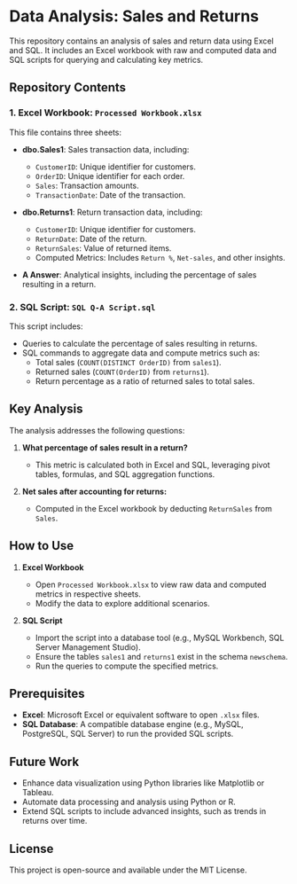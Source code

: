 # Data Analysis: Sales and Returns

This repository contains an analysis of sales and return data using Excel and SQL. It includes an Excel workbook with raw and computed data and SQL scripts for querying and calculating key metrics.

## Repository Contents

### 1. Excel Workbook: `Processed Workbook.xlsx`
This file contains three sheets:

- **dbo.Sales1**: Sales transaction data, including:
  - `CustomerID`: Unique identifier for customers.
  - `OrderID`: Unique identifier for each order.
  - `Sales`: Transaction amounts.
  - `TransactionDate`: Date of the transaction.

- **dbo.Returns1**: Return transaction data, including:
  - `CustomerID`: Unique identifier for customers.
  - `ReturnDate`: Date of the return.
  - `ReturnSales`: Value of returned items.
  - Computed Metrics: Includes `Return %`, `Net-sales`, and other insights.

- **A Answer**: Analytical insights, including the percentage of sales resulting in a return.

### 2. SQL Script: `SQL Q-A Script.sql`
This script includes:
- Queries to calculate the percentage of sales resulting in returns.
- SQL commands to aggregate data and compute metrics such as:
  - Total sales (`COUNT(DISTINCT OrderID)` from `sales1`).
  - Returned sales (`COUNT(OrderID)` from `returns1`).
  - Return percentage as a ratio of returned sales to total sales.

## Key Analysis
The analysis addresses the following questions:

1. **What percentage of sales result in a return?**
   - This metric is calculated both in Excel and SQL, leveraging pivot tables, formulas, and SQL aggregation functions.

2. **Net sales after accounting for returns:**
   - Computed in the Excel workbook by deducting `ReturnSales` from `Sales`.

## How to Use

1. **Excel Workbook**
   - Open `Processed Workbook.xlsx` to view raw data and computed metrics in respective sheets.
   - Modify the data to explore additional scenarios.

2. **SQL Script**
   - Import the script into a database tool (e.g., MySQL Workbench, SQL Server Management Studio).
   - Ensure the tables `sales1` and `returns1` exist in the schema `newschema`.
   - Run the queries to compute the specified metrics.

## Prerequisites

- **Excel**: Microsoft Excel or equivalent software to open `.xlsx` files.
- **SQL Database**: A compatible database engine (e.g., MySQL, PostgreSQL, SQL Server) to run the provided SQL scripts.

## Future Work
- Enhance data visualization using Python libraries like Matplotlib or Tableau.
- Automate data processing and analysis using Python or R.
- Extend SQL scripts to include advanced insights, such as trends in returns over time.

## License
This project is open-source and available under the MIT License.
